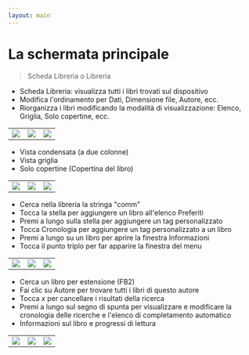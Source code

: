 ```yaml
---
layout: main
---
```


# La schermata principale

> Scheda Libreria o Libreria

* Scheda Libreria: visualizza tutti i libri trovati sul dispositivo
* Modifica l'ordinamento per Dati, Dimensione file, Autore, ecc.
* Riorganizza i libri modificando la modalità di visualizzazione: Elenco, Griglia, Solo copertine, ecc.

||||
|-|-|-|
|![](1.png)|![](2.png)|![](3.png)|

* Vista condensata (a due colonne)
* Vista griglia
* Solo copertine (Copertina del libro)

||||
|-|-|-|
|![](4.png)|![](5.png)|![](6.png)|

* Cerca nella libreria la stringa &quot;comm&quot;
* Tocca la stella per aggiungere un libro all'elenco Preferiti
* Premi a lungo sulla stella per aggiungere un tag personalizzato
* Tocca Cronologia per aggiungere un tag personalizzato a un libro
* Premi a lungo su un libro per aprire la finestra Informazioni
* Tocca il punto triplo per far apparire la finestra del menu

||||
|-|-|-|
|![](7.png)|![](8.png)|![](9.png)|

* Cerca un libro per estensione (FB2)
* Fai clic su Autore per trovare tutti i libri di questo autore
* Tocca _x_ per cancellare i risultati della ricerca
* Premi a lungo sul segno di spunta per visualizzare e modificare la cronologia delle ricerche e l'elenco di completamento automatico
* Informazioni sul libro e progressi di lettura

||||
|-|-|-|
|![](10.png)|![](11.png)|![](12.png)|
